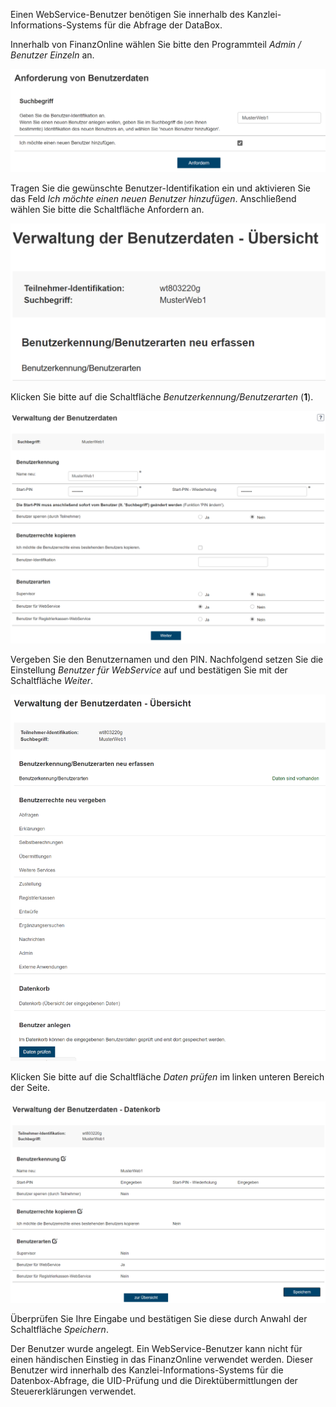 Einen WebService-Benutzer benötigen Sie innerhalb des
Kanzlei-Informations-Systems für die Abfrage der DataBox.

Innerhalb von FinanzOnline wählen Sie bitte den Programmteil *Admin / Benutzer Einzeln* an.

![Anforderung Benutzerdaten](<img/image164.png>)

Tragen Sie die gewünschte Benutzer-Identifikation ein und aktivieren Sie
das Feld *Ich möchte einen neuen Benutzer hinzufügen*. Anschließend
wählen Sie bitte die Schaltfläche Anfordern an.

![Verwaltung der Benutzerdaten I](<img/image165.png>)

Klicken Sie bitte auf die Schaltfläche *Benutzerkennung/Benutzerarten* (**1**).

![Verwaltung der Benutzerdaten II](<img/image166.png>)

Vergeben Sie den Benutzernamen und den PIN. Nachfolgend setzen Sie die
Einstellung *Benutzer für WebService* auf und bestätigen Sie mit der
Schaltfläche *Weiter*.

![Daten prüfen](<img/image167.png>)

Klicken Sie bitte auf die Schaltfläche *Daten prüfen* im linken unteren
Bereich der Seite.

![Datenkorb I](<img/image168.png>)

Überprüfen Sie Ihre Eingabe und bestätigen Sie diese durch Anwahl der
Schaltfläche *Speichern*.

Der Benutzer wurde angelegt. Ein WebService-Benutzer kann nicht für
einen händischen Einstieg in das FinanzOnline verwendet werden. Dieser
Benutzer wird innerhalb des Kanzlei-Informations-Systems für die
Datenbox-Abfrage, die UID-Prüfung und die Direkt­übermittlungen der
Steuererklärungen verwendet.